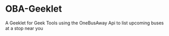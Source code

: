 OBA-Geeklet
===========

A Geeklet for Geek Tools using the OneBusAway Api to list upcoming buses at a stop near you
